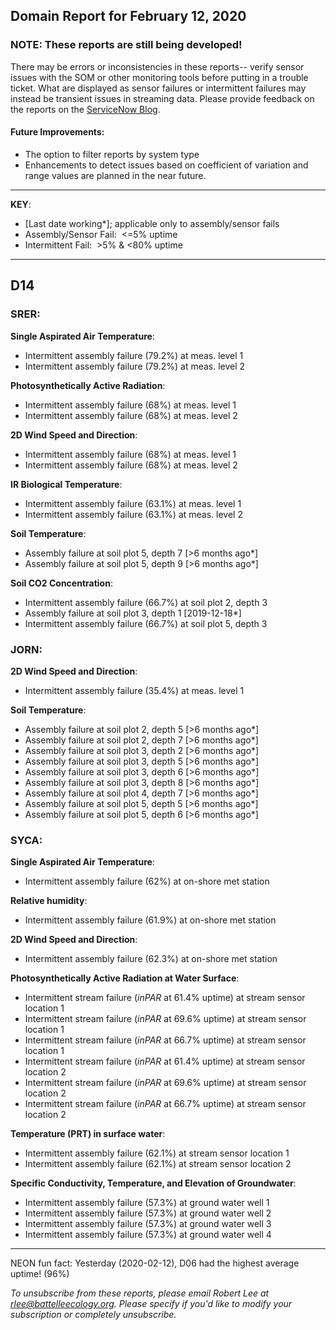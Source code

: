 ## Domain Report for February 12, 2020


### NOTE: These reports are still being developed!
There may be errors or inconsistencies in these reports-- verify sensor issues with the SOM or other monitoring tools before putting in a trouble ticket. What are displayed as sensor failures or intermittent failures may instead be transient issues in streaming data.
Please provide feedback on the reports on the [ServiceNow Blog](https://neon.service-now.com/community?id=community_blog&sys_id=9b4fbe8adbed734017ecf9041d9619be).

#### Future Improvements: 
 - The option to filter reports by system type 
 - Enhancements to detect issues based on coefficient of variation and range values are planned in the near future.

***

**KEY**:

 - [Last date working*]; applicable only to assembly/sensor fails
 - Assembly/Sensor Fail:&nbsp;&nbsp;<=5% uptime
 - Intermittent Fail:&nbsp;&nbsp;>5% & <80% uptime

***
## D14

### SRER:

**Single Aspirated Air Temperature**:
 - Intermittent assembly failure (79.2%) at meas. level 1
 - Intermittent assembly failure (79.2%) at meas. level 2

**Photosynthetically Active Radiation**:
 - Intermittent assembly failure (68%) at meas. level 1
 - Intermittent assembly failure (68%) at meas. level 2

**2D Wind Speed and Direction**:
 - Intermittent assembly failure (68%) at meas. level 1
 - Intermittent assembly failure (68%) at meas. level 2

**IR Biological Temperature**:
 - Intermittent assembly failure (63.1%) at meas. level 1
 - Intermittent assembly failure (63.1%) at meas. level 2

**Soil Temperature**:
 - Assembly failure at soil plot 5, depth 7 [>6 months ago*]
 - Assembly failure at soil plot 5, depth 9 [>6 months ago*]

**Soil CO2 Concentration**:
 - Intermittent assembly failure (66.7%) at soil plot 2, depth 3
 - Assembly failure at soil plot 3, depth 1 [2019-12-18*]
 - Intermittent assembly failure (66.7%) at soil plot 5, depth 3

### JORN:

**2D Wind Speed and Direction**:
 - Intermittent assembly failure (35.4%) at meas. level 1

**Soil Temperature**:
 - Assembly failure at soil plot 2, depth 5 [>6 months ago*]
 - Assembly failure at soil plot 2, depth 7 [>6 months ago*]
 - Assembly failure at soil plot 3, depth 2 [>6 months ago*]
 - Assembly failure at soil plot 3, depth 5 [>6 months ago*]
 - Assembly failure at soil plot 3, depth 6 [>6 months ago*]
 - Assembly failure at soil plot 3, depth 8 [>6 months ago*]
 - Assembly failure at soil plot 4, depth 7 [>6 months ago*]
 - Assembly failure at soil plot 5, depth 5 [>6 months ago*]
 - Assembly failure at soil plot 5, depth 6 [>6 months ago*]

### SYCA:

**Single Aspirated Air Temperature**:
 - Intermittent assembly failure (62%) at on-shore met station

**Relative humidity**:
 - Intermittent assembly failure (61.9%) at on-shore met station

**2D Wind Speed and Direction**:
 - Intermittent assembly failure (62.3%) at on-shore met station

**Photosynthetically Active Radiation at Water Surface**:
 - Intermittent stream failure (_inPAR_ at 61.4% uptime) at stream sensor location 1
 - Intermittent stream failure (_inPAR_ at 69.6% uptime) at stream sensor location 1
 - Intermittent stream failure (_inPAR_ at 66.7% uptime) at stream sensor location 1
 - Intermittent stream failure (_inPAR_ at 61.4% uptime) at stream sensor location 2
 - Intermittent stream failure (_inPAR_ at 69.6% uptime) at stream sensor location 2
 - Intermittent stream failure (_inPAR_ at 66.7% uptime) at stream sensor location 2

**Temperature (PRT) in surface water**:
 - Intermittent assembly failure (62.1%) at stream sensor location 1
 - Intermittent assembly failure (62.1%) at stream sensor location 2

**Specific Conductivity, Temperature, and Elevation of Groundwater**:
 - Intermittent assembly failure (57.3%) at ground water well 1
 - Intermittent assembly failure (57.3%) at ground water well 2
 - Intermittent assembly failure (57.3%) at ground water well 3
 - Intermittent assembly failure (57.3%) at ground water well 4

***
NEON fun fact: Yesterday (2020-02-12), D06 had the highest average uptime! (96%)

_To unsubscribe from these reports, please email Robert Lee at rlee@battelleecology.org. Please specify if you'd like to modify your subscription or completely unsubscribe._
